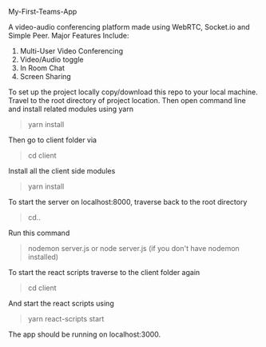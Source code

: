 My-First-Teams-App

A video-audio conferencing platform made using WebRTC, Socket.io and Simple Peer.
Major Features Include:
1. Multi-User Video Conferencing 
2. Video/Audio toggle
3. In Room Chat
4. Screen Sharing

To set up the project locally copy/download this repo to your local machine.
Travel to the root directory of project location. Then open command line and install related modules using yarn 

> yarn install

Then go to client folder via

> cd client

Install all the client side modules

> yarn install

To start the server on localhost:8000, traverse back to the root directory

> cd..

Run this command

> nodemon server.js or node server.js (if you don't have nodemon installed)

To start the react scripts traverse to the client folder again

> cd client

And start the react scripts using

> yarn react-scripts start


The app should be running on localhost:3000.
